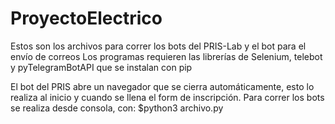# ProyectoElectrico
Estos son los archivos para correr los bots del PRIS-Lab y el bot para el envío de correos
Los programas requieren las librerías de Selenium, telebot y pyTelegramBotAPI que se instalan con pip

El bot del PRIS abre un navegador que se cierra automáticamente, esto lo realiza al inicio y cuando se llena el form de inscripción.
Para correr los bots se realiza desde consola, con:
$python3 archivo.py
